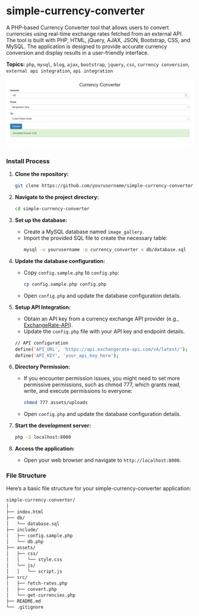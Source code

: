# simple-currency-converter

A PHP-based Currency Converter tool that allows users to convert currencies using real-time exchange rates fetched from an external API. The tool is built with PHP, HTML, jQuery, AJAX, JSON, Bootstrap, CSS, and MySQL. The application is designed to provide accurate currency conversion and display results in a user-friendly interface.

**Topics:** `php`, `mysql`, `blog`, `ajax`, `bootstrap`, `jquery`, `css`, `currency conversion`, `external api integration`, `api integration`

![simple-currency-converter](./assets/images/simple-currency-converter.png)

### Install Process

1. **Clone the repository:**
   ```sh
   git clone https://github.com/yourusername/simple-currency-converter.git
   ```

2. **Navigate to the project directory:**
   ```sh
   cd simple-currency-converter
   ```

3. **Set up the database:**
    - Create a MySQL database named `image_gallery`.
    - Import the provided SQL file to create the necessary table:
      ```sh
      mysql -u yourusername -p currency_converter < db/database.sql
      ```

4. **Update the database configuration:**
    - Copy `config.sample.php` to `config.php`:
       ```sh
       cp config.sample.php config.php
       ```
    - Open `config.php` and update the database configuration details.

5. **Setup API Integration:**
   - Obtain an API key from a currency exchange API provider (e.g., [ExchangeRate-API](https://www.exchangerate-api.com/)).
   - Update the `config.php` file with your API key and endpoint details.
   ```sh
   // API configuration
   define('API_URL', 'https://api.exchangerate-api.com/v4/latest/');
   define('API_KEY', 'your_api_key_here');
   ```

6. **Directory Permission:**
    - If you encounter permission issues, you might need to set more permissive permissions, such as chmod 777, which grants read, write, and execute permissions to everyone:
       ```sh
       chmod 777 assets/uploads
       ```
    - Open `config.php` and update the database configuration details.

7. **Start the development server:**
   ```sh
   php -S localhost:8000
   ```

8. **Access the application:**
    - Open your web browser and navigate to `http://localhost:8000`.


### File Structure

Here’s a basic file structure for your simple-currency-converter application:

```
simple-currency-converter/
│
├── index.html
├── db/
│   └── database.sql
├── include/
│   ├── config.sample.php
│   └── db.php
├── assets/
│   ├── css/
│   │   └── style.css
│   └── js/
│   │   └── script.js
├── src/
│   ├── fetch-rates.php
│   ├── convert.php
│   └── get-currencies.php
├── README.md
└── .gitignore
```
